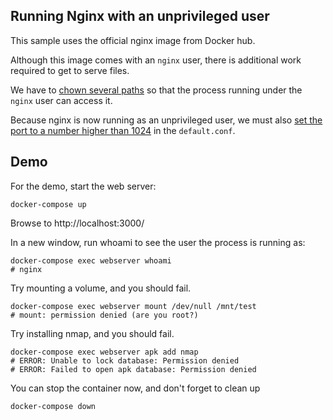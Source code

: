 ## Running Nginx with an unprivileged user

This sample uses the official nginx image from Docker hub.  

Although this image comes with an `nginx` user, there is additional work required to get to serve files.  

We have to [chown several paths](Dockerfile#L5) so that the process running under the `nginx` user can access it.  

Because nginx is now running as an unprivileged user, we must also [set the port to a number higher than 1024](default.conf#L2) in the `default.conf`.  


## Demo

For the demo, start the web server:

```
docker-compose up
```

Browse to http://localhost:3000/

In a new window, run whoami to see the user the process is running as:  

```
docker-compose exec webserver whoami
# nginx
```

Try mounting a volume, and you should fail. 

```
docker-compose exec webserver mount /dev/null /mnt/test
# mount: permission denied (are you root?)
```

Try installing nmap, and you should fail. 

```
docker-compose exec webserver apk add nmap
# ERROR: Unable to lock database: Permission denied
# ERROR: Failed to open apk database: Permission denied
```

You can stop the container now, and don't forget to clean up

```
docker-compose down
```
